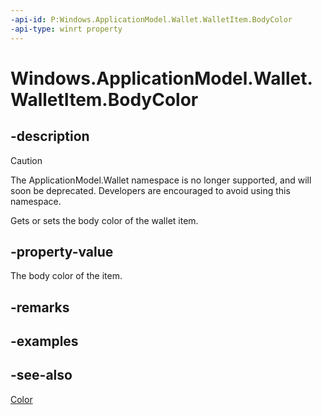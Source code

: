 ```yaml
---
-api-id: P:Windows.ApplicationModel.Wallet.WalletItem.BodyColor
-api-type: winrt property
---
```


<!-- Property syntax
public Windows.UI.Color BodyColor { get;  set; }
-->

# Windows.ApplicationModel.Wallet.WalletItem.BodyColor

## -description
> [!CAUTION]
> The ApplicationModel.Wallet namespace is no longer supported, and will soon be deprecated. Developers are encouraged to avoid using this namespace.

Gets or sets the body color of the wallet item.

## -property-value
The body color of the item.

## -remarks

## -examples

## -see-also
[Color](../windows.ui/color.md)